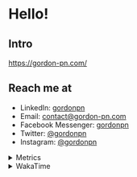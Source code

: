 # Hello!

## Intro

<https://gordon-pn.com/>

## Reach me at

- LinkedIn: [gordonpn](https://www.linkedin.com/in/gordonpn/)
- Email: [contact@gordon-pn.com](mailto:contact@gordon-pn.com)
- Facebook Messenger: [gordonpn](https://www.messenger.com/t/Gordonpn)
- Twitter: [@gordonpn](https://twitter.com/Gordonpn)
- Instagram: [@gordonpn](https://www.instagram.com/gordonpn/)

<details>
  <summary>Metrics</summary>

  <img align="center" src="https://github.com/gordonpn/gordonpn/blob/master/github-metrics.svg" alt="GitHub Metrics">

</details>

<details>
  <summary>WakaTime</summary>

  <!--START_SECTION:waka-->
📊 **This Week I Spent My Time On** 

```text
💬 Programming Languages: 
Java                     6 hrs 55 mins       ██████████████░░░░░░░░░░░   54.20 % 
textmate                 1 hr 17 mins        ███░░░░░░░░░░░░░░░░░░░░░░   10.15 % 
JSON                     1 hr 4 mins         ██░░░░░░░░░░░░░░░░░░░░░░░   08.44 % 
Other                    1 hr 4 mins         ██░░░░░░░░░░░░░░░░░░░░░░░   08.38 % 
INI                      47 mins             ██░░░░░░░░░░░░░░░░░░░░░░░   06.15 % 

🔥 Editors: 
IntelliJ IDEA            11 hrs 27 mins      ██████████████████████░░░   89.57 % 
VS Code                  1 hr 20 mins        ███░░░░░░░░░░░░░░░░░░░░░░   10.43 % 
```


 Last Updated on 20/02/2025 10:24:26 UTC
<!--END_SECTION:waka-->
</details>
